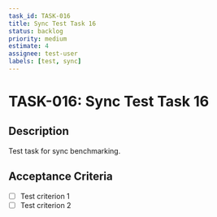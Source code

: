 ```yaml
---
task_id: TASK-016
title: Sync Test Task 16
status: backlog
priority: medium
estimate: 4
assignee: test-user
labels: [test, sync]
---
```


# TASK-016: Sync Test Task 16

## Description
Test task for sync benchmarking.

## Acceptance Criteria
- [ ] Test criterion 1
- [ ] Test criterion 2
